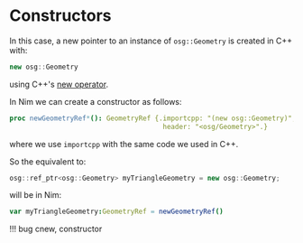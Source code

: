 # Constructors
In this case, a new pointer to an instance of `osg::Geometry` is created in C++ with:
```c++
new osg::Geometry
```
using C++'s [new operator](https://cplusplus.com/reference/new/operator%20new/).

In Nim we can create a constructor as follows:
```nim
proc newGeometryRef*(): GeometryRef {.importcpp: "(new osg::Geometry)", 
                                      header: "<osg/Geometry>".}
```
where we use `importcpp` with the same code we used in C++.

So the equivalent to:
```c++
osg::ref_ptr<osg::Geometry> myTriangleGeometry = new osg::Geometry;
```
will be in Nim:
```nim
var myTriangleGeometry:GeometryRef = newGeometryRef()
```

!!! bug
    cnew, constructor
